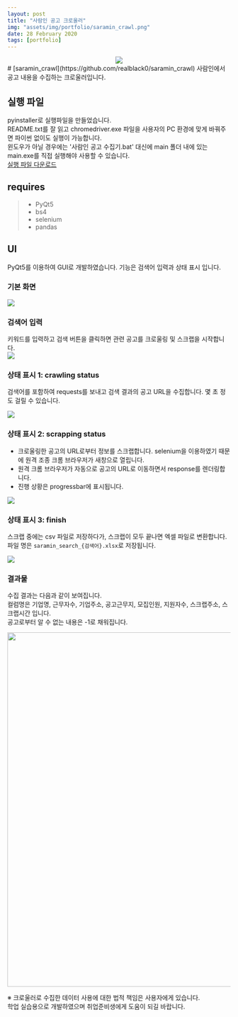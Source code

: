 ```yaml
---
layout: post
title: "사람인 공고 크로울러"
img: "assets/img/portfolio/saramin_crawl.png"
date: 28 February 2020
tags: [portfolio]
---
```

<div align="center">
  <a href="https://github.com/realblack0/saramin_crawl">
    <img src="https://user-images.githubusercontent.com/50395556/77255788-5b973680-6cad-11ea-9caa-1039c775ab61.png">
  </a>
</div>
# [saramin_crawl](https://github.com/realblack0/saramin_crawl)
사람인에서 공고 내용을 수집하는 크로울러입니다.

## 실행 파일
pyinstaller로 실행파일을 만들었습니다.  
README.txt를 잘 읽고 chromedriver.exe 파일을 사용자의 PC 환경에 맞게 바꿔주면 파이썬 없이도 실행이 가능합니다.  
윈도우가 아닐 경우에는 '사람인 공고 수집기.bat' 대신에 main 폴더 내에 있는 main.exe를 직접 실행해야 사용할 수 있습니다.  
<a href='https://drive.google.com/file/d/1hyM-8-eBVi0LvcIA2m_ERWza_HKVm2iY/view?usp=sharing'>실행 파일 다운로드</a>

## requires
> - PyQt5 
> - bs4
> - selenium
> - pandas

## UI
PyQt5를 이용하여 GUI로 개발하였습니다. 기능은 검색어 입력과 상태 표시 입니다.

### 기본 화면
<img src='https://github.com/realblack0/saramin_crawl/raw/master/img/gui_basic.png'>

### 검색어 입력
키워드를 입력하고 검색 버튼을 클릭하면 관련 공고를 크로울링 및 스크랩을 시작합니다.  
<img src='https://github.com/realblack0/saramin_crawl/raw/master/img/gui_search.png'>

### 상태 표시 1: crawling status
검색어를 포함하여 requests를 보내고 검색 결과의 공고 URL을 수집합니다. 몇 초 정도 걸릴 수 있습니다.  

<img src='https://github.com/realblack0/saramin_crawl/raw/master/img/gui_crawl.png'>

### 상태 표시 2: scrapping status
- 크로울링한 공고의 URL로부터 정보를 스크랩합니다. selenium을 이용하였기 때문에 원격 조종 크롬 브라우저가 새창으로 열립니다.  
- 원격 크롬 브라우저가 자동으로 공고의 URL로 이동하면서 response를 렌더링합니다.  
- 진행 상황은 progressbar에 표시됩니다.  

<img src='https://github.com/realblack0/saramin_crawl/raw/master/img/gui_scrap.png'>

### 상태 표시 3: finish
스크랩 중에는 csv 파일로 저장하다가, 스크랩이 모두 끝나면 엑셀 파일로 변환합니다.  
파일 명은 `saramin_search_{검색어}.xlsx`로 저장됩니다.  

<img src='https://github.com/realblack0/saramin_crawl/raw/master/img/gui_finish.png'>

### 결과물
수집 결과는 다음과 같이 보여집니다.  
컬럼명은 기업명, 근무자수, 기업주소, 공고근무지, 모집인원, 지원자수, 스크랩주소, 스크랩시간 입니다.  
공고로부터 알 수 없는 내용은 -1로 채워집니다.  

<img src='https://github.com/realblack0/saramin_crawl/raw/master/img/scrap_result.png' width="800">
  
  
※ 크로울러로 수집한 데이터 사용에 대한 법적 책임은 사용자에게 있습니다.  
학업 실습용으로 개발하였으며 취업준비생에게 도움이 되길 바랍니다.
